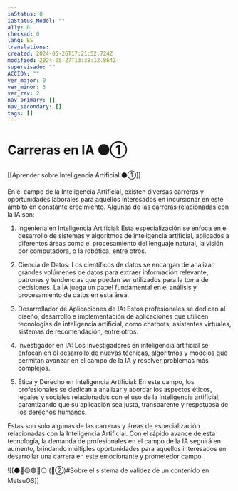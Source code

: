 ```yaml
---
iaStatus: 0
iaStatus_Model: ""
a11y: 0
checked: 0
lang: ES
translations: 
created: 2024-05-26T17:21:52.724Z
modified: 2024-05-27T13:38:12.864Z
supervisado: ""
ACCION: ""
ver_major: 0
ver_minor: 3
ver_rev: 2
nav_primary: []
nav_secondary: []
tags: []
---
```

# Carreras en IA ⚫①

[[Aprender sobre Inteligencia Artificial ⚫①]]

En el campo de la Inteligencia Artificial, existen diversas carreras y oportunidades laborales para aquellos interesados en incursionar en este ámbito en constante crecimiento. Algunas de las carreras relacionadas con la IA son:

1. Ingeniería en Inteligencia Artificial: Esta especialización se enfoca en el desarrollo de sistemas y algoritmos de inteligencia artificial, aplicados a diferentes áreas como el procesamiento del lenguaje natural, la visión por computadora, o la robótica, entre otros.

2. Ciencia de Datos: Los científicos de datos se encargan de analizar grandes volúmenes de datos para extraer información relevante, patrones y tendencias que puedan ser utilizados para la toma de decisiones. La IA juega un papel fundamental en el análisis y procesamiento de datos en esta área.

3. Desarrollador de Aplicaciones de IA: Estos profesionales se dedican al diseño, desarrollo e implementación de aplicaciones que utilicen tecnologías de inteligencia artificial, como chatbots, asistentes virtuales, sistemas de recomendación, entre otros.

4. Investigador en IA: Los investigadores en inteligencia artificial se enfocan en el desarrollo de nuevas técnicas, algoritmos y modelos que permitan avanzar en el campo de la IA y resolver problemas más complejos.

5. Ética y Derecho en Inteligencia Artificial: En este campo, los profesionales se dedican a analizar y abordar los aspectos éticos, legales y sociales relacionados con el uso de la inteligencia artificial, garantizando que su aplicación sea justa, transparente y respetuosa de los derechos humanos.

Estas son solo algunas de las carreras y áreas de especialización relacionadas con la Inteligencia Artificial. Con el rápido avance de esta tecnología, la demanda de profesionales en el campo de la IA seguirá en aumento, brindando múltiples oportunidades para aquellos interesados en desarrollar una carrera en este emocionante y prometedor campo.

![[⚫🔴🟡🟢🔵⚪ (🔴②)#Sobre el sistema de validez de un contenido en MetsuOS]]

